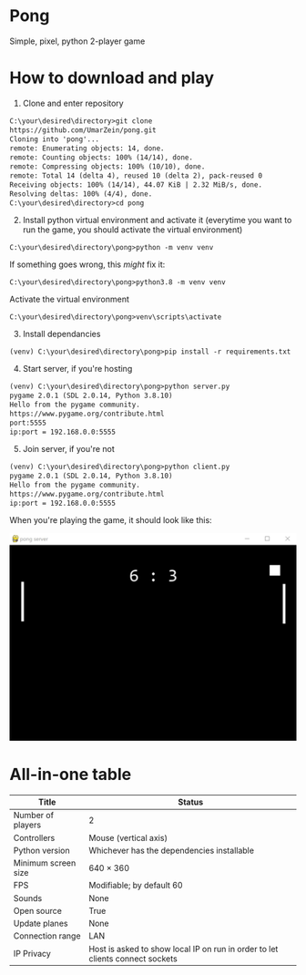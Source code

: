 # **Pong**
Simple, pixel, python 2-player game
# How to download and play
1. Clone and enter repository
```
C:\your\desired\directory>git clone https://github.com/UmarZein/pong.git
Cloning into 'pong'...
remote: Enumerating objects: 14, done.
remote: Counting objects: 100% (14/14), done.
remote: Compressing objects: 100% (10/10), done.
remote: Total 14 (delta 4), reused 10 (delta 2), pack-reused 0
Receiving objects: 100% (14/14), 44.07 KiB | 2.32 MiB/s, done.
Resolving deltas: 100% (4/4), done.
C:\your\desired\directory>cd pong
```
2. Install python virtual environment and activate it (everytime you want to run the game, you should activate the virtual environment)
```
C:\your\desired\directory\pong>python -m venv venv
```
If something goes wrong, this *might* fix it:
```
C:\your\desired\directory\pong>python3.8 -m venv venv
```
Activate the virtual environment
```
C:\your\desired\directory\pong>venv\scripts\activate
```
3. Install dependancies
```
(venv) C:\your\desired\directory\pong>pip install -r requirements.txt
```
4. Start server, if you're hosting
```
(venv) C:\your\desired\directory\pong>python server.py
pygame 2.0.1 (SDL 2.0.14, Python 3.8.10)
Hello from the pygame community. https://www.pygame.org/contribute.html
port:5555
ip:port = 192.168.0.0:5555
```
5. Join server, if you're not
```
(venv) C:\your\desired\directory\pong>python client.py
pygame 2.0.1 (SDL 2.0.14, Python 3.8.10)
Hello from the pygame community. https://www.pygame.org/contribute.html
ip:port = 192.168.0.0:5555
```
When you're playing the game, it should look like this:

!["game screenshot"](game_screenshot.jpeg)

# All-in-one table
| Title | Status | 
| - | - | 
| Number of players | 2 |
| Controllers | Mouse (vertical axis) |
| Python version | Whichever has the dependencies installable | 
| Minimum screen size | 640 × 360 |
| FPS | Modifiable; by default 60 |
| Sounds | None | 
| Open source | True |
| Update planes | None |
| Connection range | LAN |
| IP Privacy | Host is asked to show local IP on run in order to let clients connect sockets |